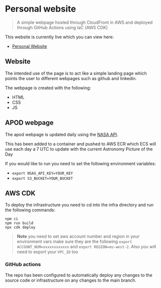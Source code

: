 # Personal website

> A simple webpage hosted through CloudFront in AWS and deployed through GitHub
> Actions using IaC (AWS CDK)

This website is currently live which you can view here:

- [Personal Website](https://nathanberry.co.uk/)

## Website

The intended use of the page is to act like a simple landing page which points
the user to different webpages such as github and linkedin.

The webpage is created with the following:

- HTML
- CSS
- JS

## APOD webpage

The apod webpage is updated daily using the [NASA API](https://api.nasa.gov/).

This has been added to a container and pushed to AWS ECR which ECS will use each
day a 7 UTC to update with the current Astronomy Picture of the Day

If you would like to run you need to set the following environment variables:

- `export NSAS_API_KEY=YOUR_KEY`
- `export S3_BUCKET=YOUR_BUCKET`

## AWS CDK

To deploy the infrastructure you need to cd into the infra directory and run
the following commands:

```shell
npm ci
npm run build
npx cdk deploy
```

> **Note** you need to set aws account number and region in your environment
> vars make sure they are the following `export ACCOUNT_NUM=xxxxxxxxxxxx` and
> `export REGION=eu-west-2`. Also you will need to export your `VPC_ID` too

### GitHub actions

The repo has been configured to automatically deploy any changes to the source
code or infrastructure on any changes to the main branch.
